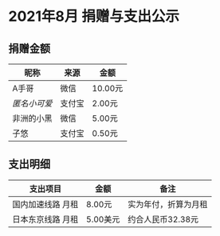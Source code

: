 # 2021年8月 捐赠与支出公示

## 捐赠金额

| 昵称         | 来源   | 金额    |
| ------------ | ------ | ------- |
| A手哥        | 微信   | 10.00元 |
| *匿名小可爱*  | 支付宝 |  2.00元  |
| 非洲的小黑    | 微信   | 5.00元  |
| 子悠         | 支付宝 | 0.50元  |

## 支出明细

| 支出项目          | 金额     | 备注                 |
| ----------------- | -------- | -------------------- |
| 国内加速线路 月租 | 8.00元   | 实为年付，折算为月租 |
| 日本东京线路 月租 | 5.00美元 | 约合人民币32.38元    |


